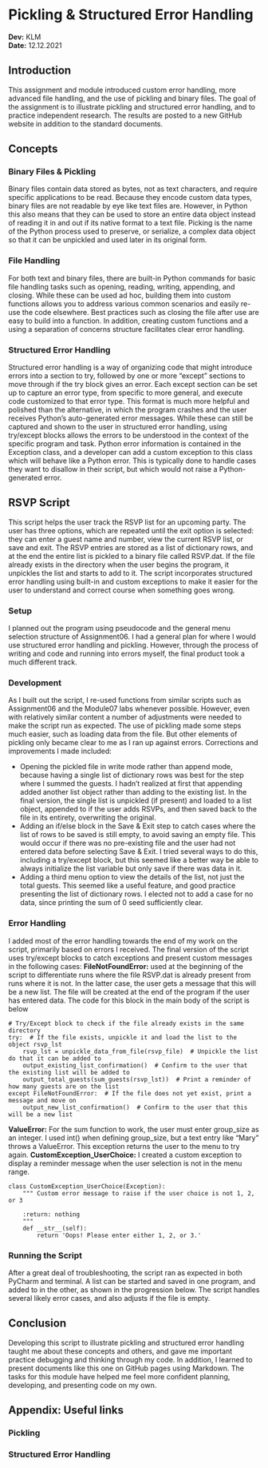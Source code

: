 # Pickling & Structured Error Handling
**Dev:** KLM  
**Date:** 12.12.2021  

## Introduction
This assignment and module introduced custom error handling, more advanced file handling, and the use of pickling and binary files. The goal of the assignment is to illustrate pickling and structured error handling, and to practice independent research. The results are posted to a new GitHub website in addition to the standard documents.  
  
## Concepts
### Binary Files & Pickling
Binary files contain data stored as bytes, not as text characters, and require specific applications to be read. Because they encode custom data types, binary files are not readable by eye like text files are. However, in Python this also means that they can be used to store an entire data object instead of reading it in and out if its native format to a text file. Picking is the name of the Python process used to preserve, or serialize, a complex data object so that it can be unpickled and used later in its original form.      
### File Handling
For both text and binary files, there are built-in Python commands for basic file handling tasks such as opening, reading, writing, appending, and closing. While these can be used ad hoc, building them into custom functions allows you to address various common scenarios and easily re-use the code elsewhere. Best practices such as closing the file after use are easy to build into a function. In addition, creating custom functions and a using a separation of concerns structure facilitates clear error handling. 
### Structured Error Handling       
Structured error handling is a way of organizing code that might introduce errors into a section to try, followed by one or more “except” sections to move through if the try block gives an error. Each except section can be set up to capture an error type, from specific to more general, and execute code customized to that error type. This format is much more helpful and polished than the alternative, in which the program crashes and the user receives Python’s auto-generated error messages. While these can still be captured and shown to the user in structured error handling, using try/except blocks allows the errors to be understood in the context of the specific program and task. Python error information is contained in the Exception class, and a developer can add a custom exception to this class which will behave like a Python error. This is typically done to handle cases they want to disallow in their script, but which would not raise a Python-generated error.  

## RSVP Script
This script helps the user track the RSVP list for an upcoming party. The user has three options, which are repeated until the exit option is selected: they can enter a guest name and number, view the current RSVP list, or save and exit. The RSVP entries are stored as a list of dictionary rows, and at the end the entire list is pickled to a binary file called RSVP.dat. If the file already exists in the directory when the user begins the program, it unpickles the list and starts to add to it. The script incorporates structured error handling using built-in and custom exceptions to make it easier for the user to understand and correct course when something goes wrong.     
### Setup
I planned out the program using pseudocode and the general menu selection structure of Assignment06. I had a general plan for where I would use structured error handling and pickling. However, through the process of writing and code and running into errors myself, the final product took a much different track.
### Development
As I built out the script, I re-used functions from similar scripts such as Assignment06 and the Module07 labs whenever possible. However, even with relatively similar content a number of adjustments were needed to make the script run as expected. The use of pickling made some steps much easier, such as loading data from the file. But other elements of pickling only became clear to me as I ran up against errors. Corrections and improvements I made included:
- Opening the pickled file in write mode rather than append mode, because having a single list of dictionary rows was best for the step where I summed the guests. I hadn’t realized at first that appending added another list object rather than adding to the existing list. In the final version, the single list is unpickled (if present) and loaded to a list object, appended to if the user adds RSVPs, and then saved back to the file in its entirety, overwriting the original.   
- Adding an if/else block in the Save & Exit step to catch cases where the list of rows to be saved is still empty, to avoid saving an empty file. This would occur if there was no pre-existing file and the user had not entered data before selecting Save & Exit. I tried several ways to do this, including a try/except block, but this seemed like a better way be able to always initialize the list variable but only save if there was data in it.    
- Adding a third menu option to view the details of the list, not just the total guests. This seemed like a useful feature, and good practice presenting the list of dictionary rows. I elected not to add a case for no data, since printing the sum of 0 seed sufficiently clear.    
### Error Handling
I added most of the error handling towards the end of my work on the script, primarily based on errors I received. The final version of the script uses try/except blocks to catch exceptions and present custom messages in the following cases:
**FileNotFoundError:** used at the beginning of the script to differentiate runs where the file RSVP.dat is already present from runs where it is not. In the latter case, the user gets a message that this will be a new list. The file will be created at the end of the program if the user has entered data. The code for this block in the main body of the script is below
```
# Try/Except block to check if the file already exists in the same directory
try:  # If the file exists, unpickle it and load the list to the object rsvp_lst
    rsvp_lst = unpickle_data_from_file(rsvp_file)  # Unpickle the list do that it can be added to
    output_existing_list_confirmation()  # Confirm to the user that the existing list will be added to
    output_total_guests(sum_guests(rsvp_lst))  # Print a reminder of how many guests are on the list
except FileNotFoundError:  # If the file does not yet exist, print a message and move on
    output_new_list_confirmation()  # Confirm to the user that this will be a new list
```
**ValueError:** For the sum function to work, the user must enter group_size as an integer. I used int() when defining group_size, but a text entry like “Mary” throws a ValueError. This exception returns the user to the menu to try again.
**CustomException_UserChoice:** I created a custom exception to display a reminder message when the user selection is not in the menu range.
```
class CustomException_UserChoice(Exception):
    """ Custom error message to raise if the user choice is not 1, 2, or 3

    :return: nothing
    """
    def __str__(self):
        return 'Oops! Please enter either 1, 2, or 3.'
```
### Running the Script
After a great deal of troubleshooting, the script ran as expected in both PyCharm and terminal. A list can be started and saved in one program, and added to in the other, as shown in the progression below. The script handles several likely error cases, and also adjusts if the file is empty.  

## Conclusion
Developing this script to illustrate pickling and structured error handling taught me about these concepts and others, and gave me important practice debugging and thinking through my code. In addition, I learned to present documents like this one on GitHub pages using Markdown. The tasks for this module have helped me feel more confident planning, developing, and presenting code on my own.  

## Appendix: Useful links
### Pickling
### Structured Error Handling
